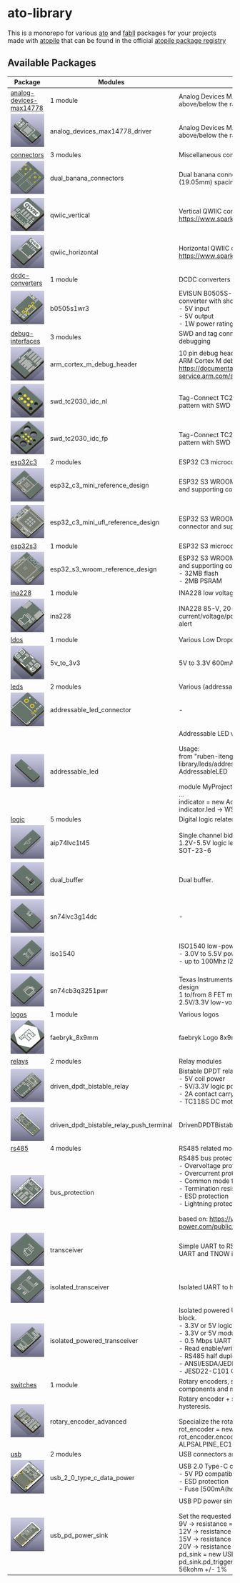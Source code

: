<!-- This document is autogenerated - Do not edit manually!! -->

# ato-library

This is a monorepo for various [ato](https://docs.atopile.io) and [fabll](https://docs.atopile.io/atopile/guides/faebryk) packages for your projects made with [atopile](https://www.github.com/atopile/atopile) that can be found in the official [atopile package registry](https://packages.atopile.io/)

## Available Packages

| Package | Modules | Description | Version |
|---------|---------|-------------|---------|
| [analog-devices-max14778](packages/analog-devices-max14778/README.md) | 1 module | Analog Devices MAX14778 dual 4:1 +/-25V above/below the rails analog multiplexer | 0.1.0 |
| ![analog_devices_max14778_driver](https://github.com/ruben-iteng/ato-library/raw/main/packages/analog-devices-max14778/assets/analog_devices_max14778_driver.png) | analog_devices_max14778_driver | Analog Devices MAX14778 dual 4:1 +/-25V above/below the rails analog multiplexer | |
| [connectors](packages/connectors/README.md) | 3 modules | Miscellaneous connectors | 0.1.0 |
| ![dual_banana_connectors](https://github.com/ruben-iteng/ato-library/raw/main/packages/connectors/assets/dual_banana_connectors.png) | dual_banana_connectors | Dual banana connectors (Red and Black) with 3/4\" (19.05mm) spacing. | |
| ![qwiic_vertical](https://github.com/ruben-iteng/ato-library/raw/main/packages/connectors/assets/qwiic_vertical.png) | qwiic_vertical | Vertical QWIIC connector<br>    https://www.sparkfun.com/qwiic | |
| ![qwiic_horizontal](https://github.com/ruben-iteng/ato-library/raw/main/packages/connectors/assets/qwiic_horizontal.png) | qwiic_horizontal | Horizontal QWIIC connector<br>    https://www.sparkfun.com/qwiic | |
| [dcdc-converters](packages/dcdc-converters/README.md) | 1 module | DCDC converters | 0.2.0 |
| ![b0505s1wr3](https://github.com/ruben-iteng/ato-library/raw/main/packages/dcdc-converters/assets/b0505s1wr3.png) | b0505s1wr3 | EVISUN B0505S-1WR3 5V to 5V isolated DCDC converter with shortcircuit protection<br>    - 5V input<br>    - 5V output<br>    - 1W power rating | |
| [debug-interfaces](packages/debug-interfaces/README.md) | 3 modules | SWD and tag connect headers for programming and debugging | 0.1.2 |
| ![arm_cortex_m_debug_header](https://github.com/ruben-iteng/ato-library/raw/main/packages/debug-interfaces/assets/arm_cortex_m_debug_header.png) | arm_cortex_m_debug_header | 10 pin debug header with SWD pinout according to ARM Cortex M debug specification<br>    https://documentation-service.arm.com/static/5fce6c49e167456a35b36af1 | |
| ![swd_tc2030_idc_nl](https://github.com/ruben-iteng/ato-library/raw/main/packages/debug-interfaces/assets/swd_tc2030_idc_nl.png) | swd_tc2030_idc_nl | Tag-Connect TC2030-IDC-NL (6-pin) landing pattern with SWD pinout | |
| ![swd_tc2030_idc_fp](https://github.com/ruben-iteng/ato-library/raw/main/packages/debug-interfaces/assets/swd_tc2030_idc_fp.png) | swd_tc2030_idc_fp | Tag-Connect TC2030-IDC-FP (6-pin) landing pattern with SWD pinout | |
| [esp32c3](packages/esp32c3/README.md) | 2 modules | ESP32 C3 microcontroller | 0.1.0 |
| ![esp32_c3_mini_reference_design](https://github.com/ruben-iteng/ato-library/raw/main/packages/esp32c3/assets/esp32_c3_mini_reference_design.png) | esp32_c3_mini_reference_design | ESP32 S3 WROOM-1 module with build-in antenna and supporting components | |
| ![esp32_c3_mini_ufl_reference_design](https://github.com/ruben-iteng/ato-library/raw/main/packages/esp32c3/assets/esp32_c3_mini_ufl_reference_design.png) | esp32_c3_mini_ufl_reference_design | ESP32 S3 WROOM-1 module with u.fl antenna connector and supporting components | |
| [esp32s3](packages/esp32s3/README.md) | 1 module | ESP32 S3 microcontroller | 0.1.3 |
| ![esp32_s3_wroom_reference_design](https://github.com/ruben-iteng/ato-library/raw/main/packages/esp32s3/assets/esp32_s3_wroom_reference_design.png) | esp32_s3_wroom_reference_design | ESP32 S3 WROOM-1 module with build-in antenna and supporting components<br>    - 32MB flash<br>    - 2MB PSRAM | |
| [ina228](packages/ina228/README.md) | 1 module | INA228 low voltage power monitor with I2C interface | 0.2.0 |
| ![ina228](https://github.com/ruben-iteng/ato-library/raw/main/packages/ina228/assets/ina228.png) | ina228 | INA228 85-V, 20-bit, ultra-precise, I2C output<br>    current/voltage/power/energy/charge monitor with alert | |
| [ldos](packages/ldos/README.md) | 1 module | Various Low Dropout Regulators (LDOs) | 0.2.0 |
| ![5v_to_3v3](https://github.com/ruben-iteng/ato-library/raw/main/packages/ldos/assets/5v_to_3v3.png) | 5v_to_3v3 | 5V to 3.3V 600mA (max 1100mA) LDO | |
| [leds](packages/leds/README.md) | 2 modules | Various (addressable) LED components and modules | 0.1.2 |
| ![addressable_led_connector](https://github.com/ruben-iteng/ato-library/raw/main/packages/leds/assets/addressable_led_connector.png) | addressable_led_connector | - | |
| ![addressable_led](https://github.com/ruben-iteng/ato-library/raw/main/packages/leds/assets/addressable_led.png) | addressable_led | Addressable LED with decoupling capacitors.<br><br>    Usage:<br>    from "ruben-iteng/ato-library/leds/addressable_leds.ato" import AddressableLED<br><br>    module MyProject:<br>        ...<br>        indicator = new AddressableLED<br>        indicator.led -> WS2812B_5050_Black | |
| [logic](packages/logic/README.md) | 5 modules | Digital logic related components and modules | 0.1.4 |
| ![aip74lvc1t45](https://github.com/ruben-iteng/ato-library/raw/main/packages/logic/assets/aip74lvc1t45.png) | aip74lvc1t45 | Single channel bidirectional buffer.<br>    1.2V-5.5V logic levels.<br>    SOT-23-6 | |
| ![dual_buffer](https://github.com/ruben-iteng/ato-library/raw/main/packages/logic/assets/dual_buffer.png) | dual_buffer | Dual buffer. | |
| ![sn74lvc3g14dc](https://github.com/ruben-iteng/ato-library/raw/main/packages/logic/assets/sn74lvc3g14dc.png) | sn74lvc3g14dc | - | |
| ![iso1540](https://github.com/ruben-iteng/ato-library/raw/main/packages/logic/assets/iso1540.png) | iso1540 | ISO1540 low-power bidirectional I2C isolators.<br>    - 3.0V to 5.5V power and signal levels<br>    - up to 100Mhz I2C | |
| ![sn74cb3q3251pwr](https://github.com/ruben-iteng/ato-library/raw/main/packages/logic/assets/sn74cb3q3251pwr.png) | sn74cb3q3251pwr | Texas Instruments SN74CB3Q3251PWR reference design<br>    1 to/from 8 FET multiplexer/demultiplexer<br>    2.5V/3.3V low-voltage high-bandwidth bus switch | |
| [logos](packages/logos/README.md) | 1 module | Various logos | 0.1.2 |
| ![faebryk_8x9mm](https://github.com/ruben-iteng/ato-library/raw/main/packages/logos/assets/faebryk_8x9mm.png) | faebryk_8x9mm | faebryk Logo 8x9mm | |
| [relays](packages/relays/README.md) | 2 modules | Relay modules | 0.1.2 |
| ![driven_dpdt_bistable_relay](https://github.com/ruben-iteng/ato-library/raw/main/packages/relays/assets/driven_dpdt_bistable_relay.png) | driven_dpdt_bistable_relay | Bistable DPDT relay with driver and indicator LEDs<br>    - 5V coil power<br>    - 5V/3.3V logic power<br>    - 2A contact carry current<br>    - TC118S DC motor driver (H-bridge) as relay driver | |
| ![driven_dpdt_bistable_relay_push_terminal](https://github.com/ruben-iteng/ato-library/raw/main/packages/relays/assets/driven_dpdt_bistable_relay_push_terminal.png) | driven_dpdt_bistable_relay_push_terminal | DrivenDPDTBistableRelay with push terminal | |
| [rs485](packages/rs485/README.md) | 4 modules | RS485 related modules | 0.1.4 |
| ![bus_protection](https://github.com/ruben-iteng/ato-library/raw/main/packages/rs485/assets/bus_protection.png) | bus_protection | RS485 bus protection.<br>    - Overvoltage protection<br>    - Overcurrent protection<br>    - Common mode filter<br>    - Termination resistor<br>    - ESD protection<br>    - Lightning protection<br><br>    based on: https://www.mornsun-power.com/public/uploads/pdf/TD(H)541S485H.pdf | |
| ![transceiver](https://github.com/ruben-iteng/ato-library/raw/main/packages/rs485/assets/transceiver.png) | transceiver | Simple UART to RS485 converter.<br>    UART and TNOW interface in, RS485 interface out. | |
| ![isolated_transceiver](https://github.com/ruben-iteng/ato-library/raw/main/packages/rs485/assets/isolated_transceiver.png) | isolated_transceiver | Isolated UART to half duplex RS485 interface | |
| ![isolated_powered_transceiver](https://github.com/ruben-iteng/ato-library/raw/main/packages/rs485/assets/isolated_powered_transceiver.png) | isolated_powered_transceiver | Isolated powered UART to RS485 transceiver design block.<br>    - 3.3V or 5V logic power<br>    - 3.3V or 5V module power<br>    - 0.5 Mbps UART<br>    - Read enable/write enable input<br>    - RS485 half duplex<br>    - ANSI/ESDA/JEDEC JS-001 ESD protection<br>    - JESD22-C101 CDM protection | |
| [switches](packages/switches/README.md) | 1 module | Rotary encoders, switches, and other switch like components and modules | 0.1.2 |
| ![rotary_encoder_advanced](https://github.com/ruben-iteng/ato-library/raw/main/packages/switches/assets/rotary_encoder_advanced.png) | rotary_encoder_advanced | Rotary encoder + switchwith debouncing and hysteresis.<br><br>    Specialize the rotary encoder in your application:<br>    rot_encoder = new RotaryEncoderAdvanced<br>    rot_encoder.encoder -> ALPSALPINE_EC11E15244B2 | |
| [usb](packages/usb/README.md) | 2 modules | USB connectors and circuitry | 0.1.3 |
| ![usb_2_0_type_c_data_power](https://github.com/ruben-iteng/ato-library/raw/main/packages/usb/assets/usb_2_0_type_c_data_power.png) | usb_2_0_type_c_data_power | USB 2.0 Type-C connector<br>    - 5V PD compatible<br>    - ESD protection<br>    - Fuse [500mA(hold), 1A(trip)] | |
| ![usb_pd_power_sink](https://github.com/ruben-iteng/ato-library/raw/main/packages/usb/assets/usb_pd_power_sink.png) | usb_pd_power_sink | USB PD power sink with Type-C connector<br><br>    Set the requested PD voltages as follows:<br>    9V  -> resistance = 6.8kohm<br>    12V -> resistance = 24kohm<br>    15V -> resistance = 56kohm<br>    20V -> resistance = DNP<br>    pd_sink = new USBPDPowerSink<br>    pd_sink.pd_trigger.voltage_set_resistor.resistance = 56kohm +/- 1% | |
